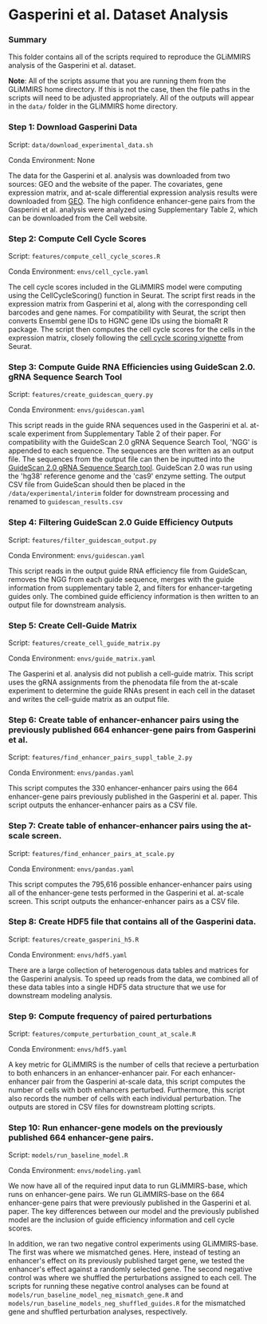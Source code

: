 # Gasperini et al. Dataset Analysis

### Summary
This folder contains all of the scripts required to reproduce the GLiMMIRS analysis of the Gasperini et al. dataset.

**Note**: All of the scripts assume that you are running them from the GLiMMIRS home directory. If this is not the case, then the file paths in the scripts will need to be adjusted appropriately. All of the outputs will appear in the ```data/``` folder in the GLiMMIRS home directory. 

### Step 1: Download Gasperini Data
Script: ```data/download_experimental_data.sh```

Conda Environment: None

The data for the Gasperini et al. analysis was downloaded from two sources: GEO and the website of the paper. The covariates, gene expression matrix, and at-scale differential expression analysis results were downloaded from [GEO](https://www.ncbi.nlm.nih.gov/geo/query/acc.cgi?acc=GSE120861). The high confidence enhancer-gene pairs from the Gasperini et al. analysis were analyzed using Supplementary Table 2, which can be downloaded from the Cell website. 

### Step 2: Compute Cell Cycle Scores
Script: ```features/compute_cell_cycle_scores.R```

Conda Environment: ```envs/cell_cycle.yaml```

The cell cycle scores included in the GLiMMIRS model were computing using the CellCycleScoring() function in Seurat. The script first reads in the expression matrix from Gasperini et al, along with the corresponding cell barcodes and gene names. For compatibility with Seurat, the script then converts Ensembl gene IDs to HGNC gene IDs using the biomaRt R package. The script then computes the cell cycle scores for the cells in the expression matrix, closely following the [cell cycle scoring vignette](https://satijalab.org/seurat/articles/cell_cycle_vignette.html) from Seurat.

### Step 3: Compute Guide RNA Efficiencies using GuideScan 2.0. gRNA Sequence Search Tool
Script: ```features/create_guidescan_query.py```

Conda Environment: ```envs/guidescan.yaml```

This script reads in the guide RNA sequences used in the Gasperini et al. at-scale experiment from Supplementary Table 2 of their paper. For compatibility with the GuideScan 2.0 gRNA Sequence Search Tool, 'NGG' is appended to each sequence. The sequences are then written as an output file. The sequences from the output file can then be inputted into the [GuideScan 2.0 gRNA Sequence Search tool](https://guidescan.com/grna). GuideScan 2.0 was run using the 'hg38' reference genome and the 'cas9' enzyme setting. The output CSV file from GuideScan should then be placed in the ```/data/experimental/interim``` folder for downstream processing and renamed to ```guidescan_results.csv```

### Step 4: Filtering GuideScan 2.0 Guide Efficiency Outputs
Script: ```features/filter_guidescan_output.py```

Conda Environment: ```envs/guidescan.yaml```

This script reads in the output guide RNA efficiency file from GuideScan, removes the NGG from each guide sequence, merges with the guide information from supplementary table 2, and filters for enhancer-targeting guides only. The combined guide efficiency information is then written to an output file for downstream analysis.

### Step 5: Create Cell-Guide Matrix
Script: ```features/create_cell_guide_matrix.py``` 

Conda Environment: ```envs/guide_matrix.yaml```

The Gasperini et al. analysis did not publish a cell-guide matrix. This script uses the gRNA assignments from the phenodata file from the at-scale experiment to determine the guide RNAs present in each cell in the dataset and writes the cell-guide matrix as an output file.

### Step 6: Create table of enhancer-enhancer pairs using the previously published 664 enhancer-gene pairs from Gasperini et al.
Script: ```features/find_enhancer_pairs_suppl_table_2.py```

Conda Environment: ```envs/pandas.yaml```

This script computes the 330 enhancer-enhancer pairs using the 664 enhancer-gene pairs previously published in the Gasperini et al. paper. This script outputs the enhancer-enhancer pairs as a CSV file.


### Step 7: Create table of enhancer-enhancer pairs using the at-scale screen.
Script: ```features/find_enhancer_pairs_at_scale.py```

Conda Environment: ```envs/pandas.yaml```

This script computes the 795,616 possible enhancer-enhancer pairs using all of the enhancer-gene tests performed in the Gasperini et al. at-scale screen. This script outputs the enhancer-enhancer pairs as a CSV file.

### Step 8: Create HDF5 file that contains all of the Gasperini data.
Script: ```features/create_gasperini_h5.R```

Conda Environment: ```envs/hdf5.yaml```

There are a large collection of heterogenous data tables and matrices for the Gasperini analysis. To speed up reads from the data, we combined all of these data tables into a single HDF5 data structure that we use for downstream modeling analysis.

### Step 9: Compute frequency of paired perturbations
Script: ```features/compute_perturbation_count_at_scale.R```

Conda Environment: ```envs/hdf5.yaml```

A key metric for GLiMMIRS is the number of cells that recieve a perturbation to both enhancers in an enhancer-enhancer pair. For each enhancer-enhancer pair from the Gasperini at-scale data, this script computes the number of cells with both enhancers perturbed. Furthermore, this script also records the number of cells with each individual perturbation. The outputs are stored in CSV files for downstream plotting scripts.

### Step 10: Run enhancer-gene models on the previously published 664 enhancer-gene pairs.
Script: ```models/run_baseline_model.R```

Conda Environment: ```envs/modeling.yaml```

We now have all of the required input data to run GLiMMIRS-base, which runs on enhancer-gene pairs. We run GLiMMIRS-base on the 664 enhancer-gene pairs that were previously published in the Gasperini et al. paper. The key differences between our model and the previously published model are the inclusion of guide efficiency information and cell cycle scores.

In addition, we ran two negative control experiments using GLiMMIRS-base. The first was where we mismatched genes. Here, instead of testing an enhancer's effect on its previously published target gene, we tested the enhancer's effect against a randomly selected gene. The second negative control was where we shuffled the perturbations assigned to each cell. The scripts for running these negative control analyses can be found at ```models/run_baseline_model_neg_mismatch_gene.R``` and ```models/run_baseline_models_neg_shuffled_guides.R``` for the mismatched gene and shuffled perturbation analyses, respectively.







